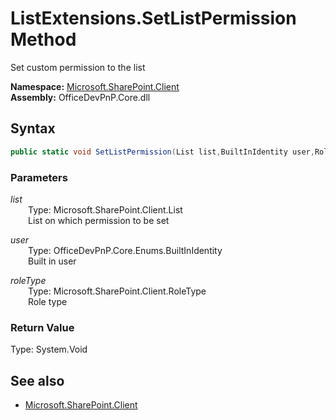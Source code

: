 # ListExtensions.SetListPermission Method  
Set custom permission to the list  

**Namespace:** [Microsoft.SharePoint.Client](Microsoft.SharePoint.Client.md)  
**Assembly:** OfficeDevPnP.Core.dll  
## Syntax
```C#
public static void SetListPermission(List list,BuiltInIdentity user,RoleType roleType)
```
### Parameters
*list*  
&emsp;&emsp;Type: Microsoft.SharePoint.Client.List  
&emsp;&emsp;List on which permission to be set  
  
*user*  
&emsp;&emsp;Type: OfficeDevPnP.Core.Enums.BuiltInIdentity  
&emsp;&emsp;Built in user  
  
*roleType*  
&emsp;&emsp;Type: Microsoft.SharePoint.Client.RoleType  
&emsp;&emsp;Role type  
  
### Return Value
Type: System.Void  

## See also
- [Microsoft.SharePoint.Client](Microsoft.SharePoint.Client.md)
